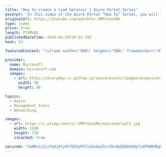 ```yaml
---
title: "How to create a load balancer | Azure Portal Series"
excerpt: "In this video of the Azure Portal “How To” Series, you will learn how to configure load balancers and how to add virtual machines to them in the Azure Portal.   Try out these features in the Azure portal: https://ms.portal.azure.com/#home   Keep connected on Twitter: https://twitter.com/AzurePortal"
originalUrl: https://youtube.com/watch?v=-VMPzVoo5Nk
type: video
price: Free
length: PT4M48S
publishedDateTime: 2019-04-24T19:51:39Z
heat: 53

featuredContent: "<iframe width=\"800\" height=\"500\" frameborder=\"0\" src=\"https://www.youtube.com/embed/-VMPzVoo5Nk\" allow=\"accelerometer; autoplay; encrypted-media; gyroscope; picture-in-picture\" allowfullscreen></iframe>"

provider:
  name: Microsoft
  domain: microsoft.com
  images:
    - url: https://everyday-cc.github.io/azure/assets/images/organizations/microsoft.com-50x50.jpg
      width: 50
      height: 50

topics:
  - Azure
  - Management tools
  - Networking

images:
  - url: https://i.ytimg.com/vi/-VMPzVoo5Nk/maxresdefault.jpg
    width: 1280
    height: 720
    isCached: true

secured: "JaNDnis2jcFwXj6tydY7D25xFFIliGxGwZ3urIb+QwZ6DD2K8p7x4FGHBORgQGX6G7sJ7OD6eJOleCHjdS/YHznt+Kab/10VeJhi+IPONqYaH0VH293iVe2Ar74P3G8ZEPQ3M3Atk1ROLwvS3Gr3O3wN0hnEAw5560Yb/w/7IRDOEQOcbUEL+9rF2zY+vGecTfwOlo24F1a0WUv64Bd3c5NVFdWj7C0jla+BfRL5h5JIN1m2qZdEm7kyfPvZqPAkeK5iNldVRKPxdmYNCBNFyKFotRUhpVxCyK6b+UmmYrLRnt0eMQIV3OE20HuZAwpUxhcPAAH4KRrsBCb0hhS492/ERYGNmTRPMjsO8nm22VduV4B5Gl/XP42eKzsAzGInsljL6kmEg0iavXKhT9jt4LXFqacCqVnEXoWi20mYVis=;x/bugSKKKHcmZENi9Mlx6A=="
---
```


